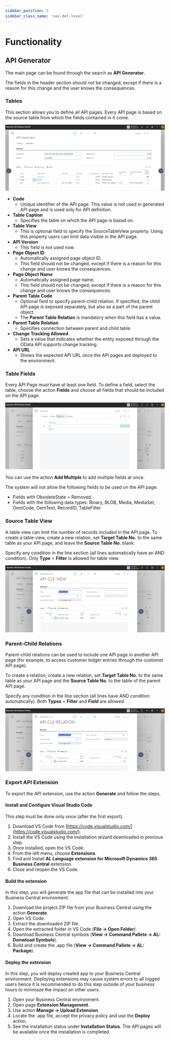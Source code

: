 ```yaml
---
sidebar_position: 2
sidebar_class_name: 'nav-det-level'
---
```


# Functionality

## API Generator

The main page can be found through the search as **API Generator**. 

The fields in the header section should not be changed, except if there is a reason for this change and the user knows the consequences.

### Tables

This section allows you to define all API pages. Every API page is based on the source table from which the fields contained in it come. 

![image.png](./img/API-Generator.png)

- **Code**
  - Unique identifier of the API page. This value is not used in generated API page and is used only for API definition.
- **Table Caption**
  - Specifies the table on which the API page is based on.
- **Table View**
  - This is optional field to specify the SourceTableView property. Using this property users can limit data visible in the API page.
- **API Version**
  - This field is not used now.
- **Page Object ID**
  - Automatically assigned page object ID.
  - This field should not be changed, except if there is a reason for this change and user knows the consequences.
- **Page Object Name**
  - Automatically assigned page name.
  - This field should not be changed, except if there is a reason for this change and user knows the consequences.
- **Parent Table Code**
  - Optional field to specify parent-child relation. If specified, the child API page is exposed separately, but also as a part of the parent object.
  - The **Parent Table Relation** is mandatory when this field has a value.
- **Parent Table Relation**
  - Specifies connection between parent and child table.
- **Change Tracking Allowed**
  - Sets a value that indicates whether the entity exposed through the OData API supports change tracking.
- **API URL**
  - Shows the expected API URL once the API pages are deployed to the environment.

### Table Fields

Every API Page must have at least one field. To define a field, select the table, choose the action **Fields** and choose all fields that should be included on the API page.

![image.png](./img/Table-Fields.png)

You can use the action **Add Multiple** to add multiple fields at once.

The system will not allow the following fields to be used on the API page:
- Fields with ObsoleteState = Removed.
- Fields with the following data types: Binary, BLOB, Media, MediaSet, OemCode, OemText, RecordID, TableFilter

### Source Table View

A table view can limit the number of records included in the API page. To create a table view, create a new relation, set **Target Table No.** to the same table as your API page, and leave the **Source Table No.** blank.

Specify any condition in the line section (all lines automatically have an AND condition). Only **Type** = **Filter** is allowed for table view.

![image.png](./img/Table-View.png)

### Parent-Child Relations

Parent-child relations can be used to include one API page in another API page (for example, to access customer ledger entries through the customer API page). 

To create a relation, create a new relation, set **Target Table No.** to the same table as your API page and the **Source Table No.** to the table of the parent API page.

Specify any condition in the line section (all lines have AND condition automatically). Both **Types** = **Filter** and **Field** are allowed.

![image.png](./img/Table2Table-Relation.png)

### Export API Extension

To export the API extension, use the action **Generate** and follow the steps.

#### Install and Configure Visual Studio Code

This step must be done only once (after the first export).

1) Download VS Code from [https://code.visualstudio.com/](https://code.visualstudio.com/).
1) Install the VS Code using the installation wizard downloaded in previous step.
1) Once installed, open the VS Code.
1) From the left menu, choose **Extensions**.
1) Find and Install **AL Language extension for Microsoft Dynamics 365 Business Central** extension.
1) Close and reopen the VS Code.

#### Build the extension

In this step, you will generate the app file that can be installed into your Business Central environment.

1) Download the project ZIP file from your Business Central using the action **Generate**.
1) Open VS Code.
1) Extract the downloaded ZIP file.
1) Open the extracted folder in VS Code (**File -> Open Folder**).
1) Download Business Central symbols (**View -> Command Pallete -> AL: Donwload Symbols**).
1) Build and create the .app file (**View -> Command Pallete -> AL: Package**).

#### Deploy the extension

In this step, you will deploy created app to your Business Central environment. Deploying extensions may cause system errors to all logged users hence it is recommended to do this step outside of your business hours to minimaze the impact on other users.

1) Open your Business Central environment.
1) Open page **Extension Management**.
1) Use action **Manage -> Upload Extension**.
1) Locate the .app file, accept the privacy policy and use the **Deploy** action.
1) See the installation status under **Installation Status**. The API pages will be available once the installation is completed.

